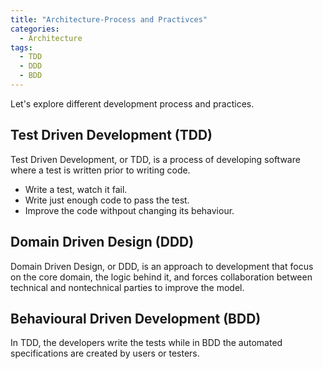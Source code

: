 ```yaml
---
title: "Architecture-Process and Practivces"
categories:
  - Architecture
tags:
  - TDD
  - DDD
  - BDD
---
```


Let's explore different development process and practices.

## Test Driven Development (TDD)

Test Driven Development, or TDD, is a process of developing software where a test is written prior to writing code.

- Write a test, watch it fail.
- Write just enough code to pass the test.
- Improve the code withpout changing its behaviour.

## Domain Driven Design (DDD)

Domain Driven Design, or DDD, is an approach to development that focus on the core domain, the logic behind it, and forces collaboration between technical and nontechnical parties to improve the model.

## Behavioural Driven Development (BDD)

In TDD, the developers write the tests while in BDD the automated specifications are created by users or testers.
